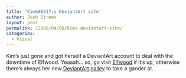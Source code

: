 ```yaml
---
title: 'Kim&#8217;s DeviantArt site'
author: Josh Street
layout: post
permalink: /2005/04/08/kims-deviantart-site/
categories:
  - Visual
---
```

Kim&#8217;s just gone and got herself a DeviantArt account to deal with the downtime of Elfwood. Yeaaah&#8230; so, go visit [Elfwood][1] if it&#8217;s up, otherwise there&#8217;s always her new [DeviantArt galley][2] to take a gander at.

 [1]: http://elfwood.lysator.liu.se/loth/l/i/lithanya
 [2]: http://lithanya.deviantart.com/